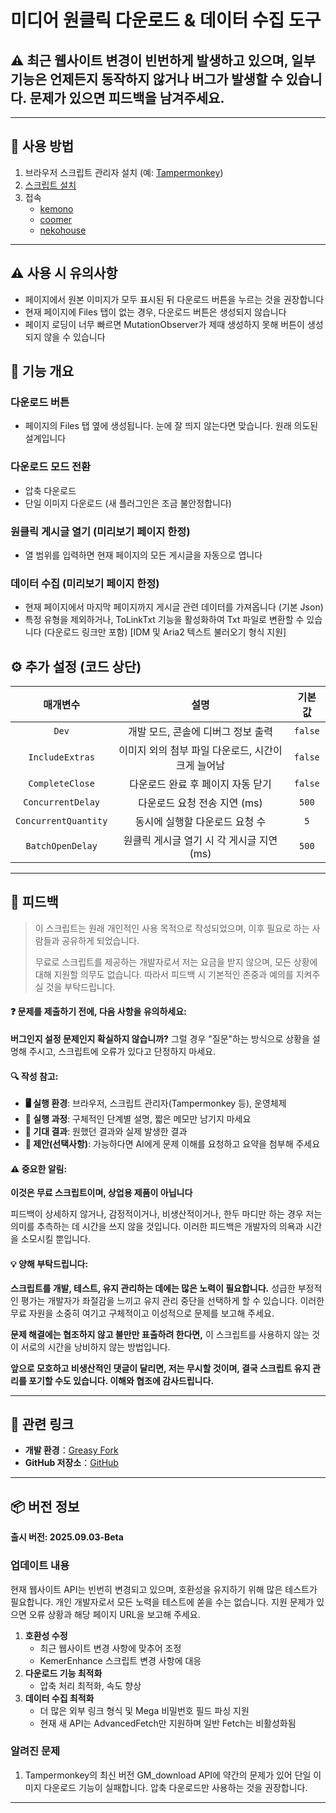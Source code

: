# **미디어 원클릭 다운로드 & 데이터 수집 도구**

## ⚠️ 최근 웹사이트 변경이 빈번하게 발생하고 있으며, 일부 기능은 언제든지 동작하지 않거나 버그가 발생할 수 있습니다. 문제가 있으면 피드백을 남겨주세요.

---

## **👻 사용 방법**

1. 브라우저 스크립트 관리자 설치 (예: [Tampermonkey](https://chrome.google.com/webstore/detail/tampermonkey/dhdgffkkebhmkfjojejmpbldmpobfkfo))  
2. [스크립트 설치](https://update.greasyfork.org/scripts/472282/Kemer%20%E4%B8%8B%E8%BC%89%E5%99%A8.user.js)  
3. 접속  
   - [kemono](https://kemono.su/)  
   - [coomer](https://coomer.su/)  
   - [nekohouse](https://nekohouse.su/)  

---

## **⚠️ 사용 시 유의사항**
- 페이지에서 원본 이미지가 모두 표시된 뒤 다운로드 버튼을 누르는 것을 권장합니다  
- 현재 페이지에 Files 탭이 없는 경우, 다운로드 버튼은 생성되지 않습니다  
- 페이지 로딩이 너무 빠르면 MutationObserver가 제때 생성하지 못해 버튼이 생성되지 않을 수 있습니다  

## **📜 기능 개요**

### **다운로드 버튼**
- 페이지의 Files 탭 옆에 생성됩니다. 눈에 잘 띄지 않는다면 맞습니다. 원래 의도된 설계입니다  

### **다운로드 모드 전환**
- 압축 다운로드  
- 단일 이미지 다운로드 (새 플러그인은 조금 불안정합니다)  

### **원클릭 게시글 열기 (미리보기 페이지 한정)**
- 열 범위를 입력하면 현재 페이지의 모든 게시글을 자동으로 엽니다  

### **데이터 수집 (미리보기 페이지 한정)**
- 현재 페이지에서 마지막 페이지까지 게시글 관련 데이터를 가져옵니다 (기본 Json)  
- 특정 유형을 제외하거나, ToLinkTxt 기능을 활성화하여 Txt 파일로 변환할 수 있습니다 (다운로드 링크만 포함) [IDM 및 Aria2 텍스트 불러오기 형식 지원]  

## **⚙️ 추가 설정 (코드 상단)**
|     **매개변수**     |                      **설명**                      | **기본값** |
| :------------------: | :------------------------------------------------: | :--------: |
|        `Dev`         |         개발 모드, 콘솔에 디버그 정보 출력         |  `false`   |
|   `IncludeExtras`    | 이미지 외의 첨부 파일 다운로드, 시간이 크게 늘어남 |  `false`   |
|   `CompleteClose`    |         다운로드 완료 후 페이지 자동 닫기          |  `false`   |
|  `ConcurrentDelay`   |            다운로드 요청 전송 지연 (ms)            |   `500`    |
| `ConcurrentQuantity` |           동시에 실행할 다운로드 요청 수           |    `5`     |
|   `BatchOpenDelay`   |     원클릭 게시글 열기 시 각 게시글 지연 (ms)      |   `500`    |

---

## 📣 피드백

> 이 스크립트는 원래 개인적인 사용 목적으로 작성되었으며, 이후 필요로 하는 사람들과 공유하게 되었습니다.  
>
> 무료로 스크립트를 제공하는 개발자로서 저는 요금을 받지 않으며, 모든 상황에 대해 지원할 의무도 없습니다. 따라서 피드백 시 기본적인 존중과 예의를 지켜주실 것을 부탁드립니다.  

#### ❓ 문제를 제출하기 전에, 다음 사항을 유의하세요:

**버그인지 설정 문제인지 확실하지 않습니까?** 그럴 경우 "질문"하는 방식으로 상황을 설명해 주시고, 스크립트에 오류가 있다고 단정하지 마세요.  

#### 🔍 작성 참고:

- **🖥️ 실행 환경**: 브라우저, 스크립트 관리자(Tampermonkey 등), 운영체제  
- **🧭 실행 과정**: 구체적인 단계별 설명, 짧은 메모만 남기지 마세요  
- **🎯 기대 결과**: 원했던 결과와 실제 발생한 결과  
- **🤖 제안(선택사항)**: 가능하다면 AI에게 문제 이해를 요청하고 요약을 첨부해 주세요  

#### ⚠️ 중요한 알림:

**이것은 무료 스크립트이며, 상업용 제품이 아닙니다**  

피드백이 상세하지 않거나, 감정적이거나, 비생산적이거나, 한두 마디만 하는 경우 저는 의미를 추측하는 데 시간을 쓰지 않을 것입니다. 이러한 피드백은 개발자의 의욕과 시간을 소모시킬 뿐입니다.  

#### 💡 양해 부탁드립니다:

**스크립트를 개발, 테스트, 유지 관리하는 데에는 많은 노력이 필요합니다.** 성급한 부정적인 평가는 개발자가 좌절감을 느끼고 유지 관리 중단을 선택하게 할 수 있습니다. 이러한 무료 자원을 소중히 여기고 구체적이고 이성적으로 문제를 보고해 주세요.  

**문제 해결에는 협조하지 않고 불만만 표출하려 한다면,** 이 스크립트를 사용하지 않는 것이 서로의 시간을 낭비하지 않는 방법입니다.  

**앞으로 모호하고 비생산적인 댓글이 달리면, 저는 무시할 것이며, 결국 스크립트 유지 관리를 포기할 수도 있습니다. 이해와 협조에 감사드립니다.**  

---

## **🔗 관련 링크**

- **개발 환경**：[Greasy Fork](https://greasyfork.org/zh-TW/users/989635-canaan-hs)  
- **GitHub 저장소**：[GitHub](https://github.com/Canaan-HS/MonkeyScript/tree/main/KemerDownloader)  

---

## **📦 버전 정보**

**출시 버전: 2025.09.03-Beta**  

### **업데이트 내용**
현재 웹사이트 API는 빈번히 변경되고 있으며, 호환성을 유지하기 위해 많은 테스트가 필요합니다. 개인 개발자로서 모든 노력을 테스트에 쏟을 수는 없습니다. 지원 문제가 있으면 오류 상황과 해당 페이지 URL을 보고해 주세요.  

1. **호환성 수정**  
   - 최근 웹사이트 변경 사항에 맞추어 조정  
   - KemerEnhance 스크립트 변경 사항에 대응  
2. **다운로드 기능 최적화**  
   - 압축 처리 최적화, 속도 향상  
3. **데이터 수집 최적화**  
   - 더 많은 외부 링크 형식 및 Mega 비밀번호 필드 파싱 지원  
   - 현재 새 API는 AdvancedFetch만 지원하며 일반 Fetch는 비활성화됨  

### **알려진 문제**
1. Tampermonkey의 최신 버전 GM_download API에 약간의 문제가 있어 단일 이미지 다운로드 기능이 실패합니다. 압축 다운로드만 사용하는 것을 권장합니다.  

---